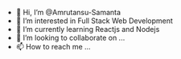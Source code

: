 - 👋 Hi, I’m @Amrutansu-Samanta
- 👀 I’m interested in Full Stack Web Development
- 🌱 I’m currently learning Reactjs and Nodejs
- 💞️ I’m looking to collaborate on ...
- 📫 How to reach me ...

<!---
Amrutansu-Samanta/Amrutansu-Samanta is a ✨ special ✨ repository because its `README.md` (this file) appears on your GitHub profile.
You can click the Preview link to take a look at your changes.
--->
